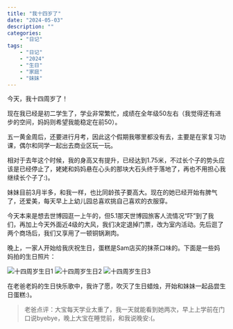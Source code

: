 ```yaml
---
title: "我十四岁了"
date: "2024-05-03"
description: ""
categories:
    - "日记"
tags:
    - "日记"
    - "2024"
    - "生日"
    - "家庭"
    - "妹妹"
---
```


今天，我十四周岁了！

现在我已经是初二学生了，学业非常繁忙，成绩在全年级50左右（我觉得还有进步的空间，妈妈则希望我能稳定在前50）。

五一黄金周后，还要进行月考，因此这个假期我哪里都没有去，主要是在家复习功课，偶尔和同学一起出去商业区玩一玩。

相对于去年这个时候，我的身高又有提升，已经达到1.75米，不过长个子的势头应该是已经停止了，姥姥和妈妈悬在心头的那块大石头终于落地了，再也不用担心我继续长个子了:)。

妹妹目前3月半多，和我一样，也比同龄孩子要高大。现在的她已经开始有脾气了，还爱美，每天早上上幼儿园总喜欢挑自己喜欢的衣服穿。

今天本来是想去世博园逛一上午的，但5.1那天世博园旅客人流情况“吓”到了我们，再加上今天外面近4级的大风，我们决定退掉门票，改为室内活动。先后逛了两个商场后，我们又享用了一顿铜锅涮肉。

晚上，一家人开始给我庆祝生日，蛋糕是Sam店买的抹茶口味的。下面是一些妈妈拍的生日照片：

![十四周岁生日1](http://image.tonybai.com/img/202305/diary_20240503_01.jpg)
![十四周岁生日2](http://image.tonybai.com/img/202305/diary_20240503_02.jpg)
![十四周岁生日3](http://image.tonybai.com/img/202305/diary_20240503_03.jpg)

在老爸老妈的生日快乐歌中，我许了愿，吹灭了生日蜡烛，开始和妹妹一起品尝生日蛋糕:)。

>老爸点评：大宝每天学业太重了，我一天就能看到她两次，早上上学前在门口说byebye，晚上大宝在睡觉前，和我说晚安:(。

